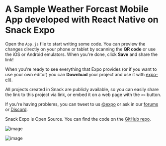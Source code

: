 # A Sample Weather Forcast Mobile App developed with React Native on Snack Expo

Open the `App.js` file to start writing some code. You can preview the changes directly on your phone or tablet by scanning the **QR code** or use the iOS or Android emulators. When you're done, click **Save** and share the link!

When you're ready to see everything that Expo provides (or if you want to use your own editor) you can **Download** your project and use it with [expo-cli](https://docs.expo.dev/get-started/installation/#expo-cli)).

All projects created in Snack are publicly available, so you can easily share the link to this project via link, or embed it on a web page with the `<>` button.

If you're having problems, you can tweet to us [@expo](https://twitter.com/expo) or ask in our [forums](https://forums.expo.dev/c/expo-dev-tools/61) or [Discord](https://chat.expo.dev/).

Snack Expo is Open Source. You can find the code on the [GitHub repo](https://github.com/expo/snack).

![image](https://github.com/2023-FL/React_Native_Weather_Widget/assets/57984642/665d547b-a761-41fa-b7df-c5c49e5d9205)

![image](https://github.com/2023-FL/React_Native_Weather_Widget/assets/57984642/36af6e7b-0639-4e7f-af2a-fb1a84cc0c78)
